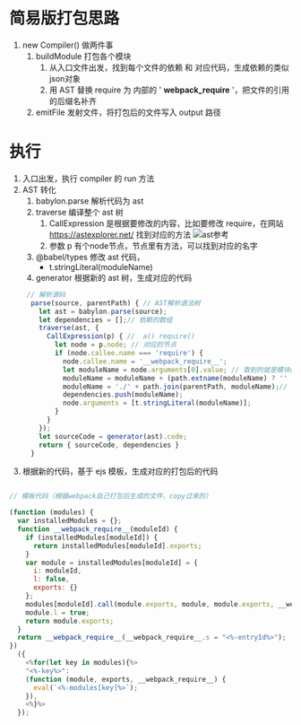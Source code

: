 # 简易版打包思路
1. new Compiler() 做两件事
    1. buildModule 打包各个模块
        1. 从入口文件出发，找到每个文件的依赖 和 对应代码，生成依赖的类似json对象
        2. 用 AST 替换 require 为 内部的 ' __webpack_require__ '，把文件的引用的后缀名补齐
    2. emitFile 发射文件，将打包后的文件写入 output 路径

# 执行
1. 入口出发，执行 compiler 的 run 方法
2. AST 转化
    1. babylon.parse 解析代码为 ast
    2. traverse 编译整个 ast 树
        1. CallExpression 是根据要修改的内容，比如要修改 require，在网站 https://astexplorer.net/ 找到对应的方法
    ![ast参考](https://tva1.sinaimg.cn/large/008i3skNly1gu0cvaw79aj61k50u0jv702.jpg)
        2. 参数 p 有个node节点，节点里有方法，可以找到对应的名字
    3. @babel/types 修改 ast 代码，
        - t.stringLiteral(moduleName)
    4. generator 根据新的 ast 树，生成对应的代码
    ```js
     // 解析源码
      parse(source, parentPath) { // AST解析语法树
        let ast = babylon.parse(source);
        let dependencies = [];// 依赖的数组
        traverse(ast, {
          CallExpression(p) { //  a() require()
            let node = p.node; // 对应的节点
            if (node.callee.name === 'require') {
              node.callee.name = '__webpack_require__';
              let moduleName = node.arguments[0].value; // 取到的就是模块的引用名字
              moduleName = moduleName + (path.extname(moduleName) ? '' : '.js');
              moduleName = './' + path.join(parentPath, moduleName);// 'src/a.js'
              dependencies.push(moduleName);
              node.arguments = [t.stringLiteral(moduleName)];
            }
          }
        });
        let sourceCode = generator(ast).code;
        return { sourceCode, dependencies }
      }
    ```
3. 根据新的代码，基于 ejs 模板，生成对应的打包后的代码
```js

// 模板代码（根据webpack自己打包后生成的文件，copy过来的）

(function (modules) {
  var installedModules = {};
  function __webpack_require__(moduleId) {
    if (installedModules[moduleId]) {
      return installedModules[moduleId].exports;
    }
    var module = installedModules[moduleId] = {
      i: moduleId,
      l: false,
      exports: {}
    };
    modules[moduleId].call(module.exports, module, module.exports, __webpack_require__);
    module.l = true;
    return module.exports;
  }
  return __webpack_require__(__webpack_require__.s = "<%-entryId%>");
})
  ({
    <%for(let key in modules){%>
    "<%-key%>":
    (function (module, exports, __webpack_require__) {
      eval(`<%-modules[key]%>`);
    }),
    <%}%>
  });
```